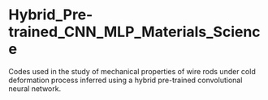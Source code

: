 # Hybrid_Pre-trained_CNN_MLP_Materials_Science
Codes used in the study of mechanical properties of wire rods under cold deformation process inferred using a hybrid pre-trained convolutional neural network.
